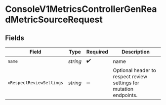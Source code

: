 # ConsoleV1MetricsControllerGenReadMetricSourceRequest


## Fields

| Field                                                              | Type                                                               | Required                                                           | Description                                                        |
| ------------------------------------------------------------------ | ------------------------------------------------------------------ | ------------------------------------------------------------------ | ------------------------------------------------------------------ |
| `name`                                                             | *string*                                                           | :heavy_check_mark:                                                 | name                                                               |
| `xRespectReviewSettings`                                           | *string*                                                           | :heavy_minus_sign:                                                 | Optional header to respect review settings for mutation endpoints. |